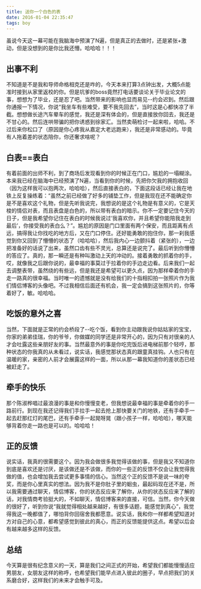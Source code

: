 ```yaml
---
title: 送你一个白色的表
date: 2016-01-04 22:35:47
tags: boy
---
```

虽说今天这一幕可能在我脑海中预演了N遍，但是真正的去做时，还是紧张+激动，但是没想到的是你比我还懵。哈哈哈！！！

<!-- more -->

## 出事不利
不知道是不是我和导师命格相克还是咋的，今天本来打算3点钟出发，大概5点能准时接到从家里返校的你。但是坑爹的boss竟然打电话要谈论关于毕业论文的事，想想为了毕业，还是忍了吧。当然带来的影响也显而易见--约会迟到。然后跟你通报一下情况，你说“我坐车有些难受，要不我先回去”，当时这是心都快凉了半截。想想做长途汽车晕车的感觉，我还是深有体会的，但是直接放你回去，我还是不甘心的。然后连哄带骗的把你诱惑到徐家汇。当然卖萌检讨一起来啦，哈哈。不过后来你松口了（原因是你心疼我从嘉定大老远跑来），我还是非常感动的。毕竟有人拖着差的状态陪你，你还奢求啥呢？

## 白表==表白
有着前面的出师不利，到了商场后发现看到你的时候正在门口，尴尬的一塌糊涂。本来我已经在脑海中已经预演了N遍，当看到你的时候，先把你欠我的拥抱收回（因为这样我可以抱两次，哈哈哈），然后直接表白的，下面这段话已经让我在地铁上反复操练着：“虽然之前已经做了好多的铺垫工作，但是我现在还不能确定你是不是喜欢这个礼物，但是先听我说完，我想说的是这个礼物是有意义的，它是天梭的情侣对表，而且表盘是白色的，所以带有表白的暗示。你不一定要记住今天的日子，但是我希望你记住在表白的时候我说过‘我喜欢你，并且希望你能陪我走到最后’，你接受我的表白么？”。尴尬的原因是门口里面有两个保安，而且距离有点远，搞得我让你找吃的地方后，又在门口停住。还好能勇敢的抱住你，那一刹我感觉到你又回到了懵懵的状态了（哈哈哈），然后我内心一边颤抖着（紧张的），一边把准备好的话说了出来，虽然口齿有些不灵光，总算还是说完了。最后听到你懵懵的答应了。真的，那一瞬还是有种叫激动上天的冲动的。接着勇敢的抓着你的手，哎，就像我之后跟你说的，最幸福的事莫过于拉着你的手边走边看。后来我们一起去调整表带，虽然绕的有些远，但是我还是希望可以更久点，因为那样牵着你的手走一路真的很幸福。当时唯一的遗憾就是没有给我们的十指相扣拍一张照片作为我们情侣博客的头像吧。不过我相信后面还有机会，我一定会搞到这张照片的，你等着好了，敏。哈哈哈。

## 吃饭的意外之喜
当然，下面就是正常的约会桥段了--吃个饭，看到你主动跟我说你姑姑家的宝宝，你家的弟弟佳瑞，你的爷爷，你做媒的同学还是非常开心的，因为只有对很亲的人才会吐露这些亲朋好友的事。当然最意外的事是你吃完饭后进电梯前那个轻哼，那种状态的你我真的从未看过，说实话，我感觉那状态真的跟童真挂钩。人也只有在温暖的家，亲密的人前才会展露这样的一面，所以从那一幕我知道你的差状态已经被赶走了。


## 牵手的快乐
那个陈淑桦唱过最浪漫的事是和你慢慢变老，但我想说最幸福的事是牵着你的手一路前行。到现在我还记得我们手拉手一起去抢上那快要关门的地铁，还有手牵手一起去赶那红灯的尾巴，还有手牵手一起晃呀晃（跟小孩子一样，哈哈哈），哪天能够背着你走一路也是可以的。哈哈哈！


## 正的反馈
说实话，我真的很需要这个。因为我会做很多我觉得该做的事，但是我又不知道你到底是喜欢还是讨厌，是该做还是不该做，而你的一些正的反馈不仅会让我觉得我做的值，也会增加我去尝试更多事情的信心。当然这个正的反馈不是说一味的夸奖，而是你心里真实的想法。因为我不是你肚子里的蛔虫，最起码现在还不是，所以我需要通过聊天，情侣博客，你的状态反应来了解你，从你的状态反应来了解的话，对我情商考验挺大的，不如聊天，情侣博客来的直接，可信。当然，你今天做的很好了，听到你说“我就觉得相处越来越好，有很多话题，能感觉到真心”，我觉得我这一晚都值了，哪怕背你回宿舍我都愿意。说实话，我和你一样都希望知道对方对自己的心意，都希望感觉到彼此的真心，而正的反馈能提供这点。希望以后会有越来越多这样的反馈。


## 总结
今天算是很有纪念意义的一天，算是我们之间正式的开始，希望我们都能慢慢适应男朋友，女朋友这样的称呼，也希望我们能早点进入彼此的圈子，早点把我们的关系磨合好，这样我们的未来才会触手可及。



